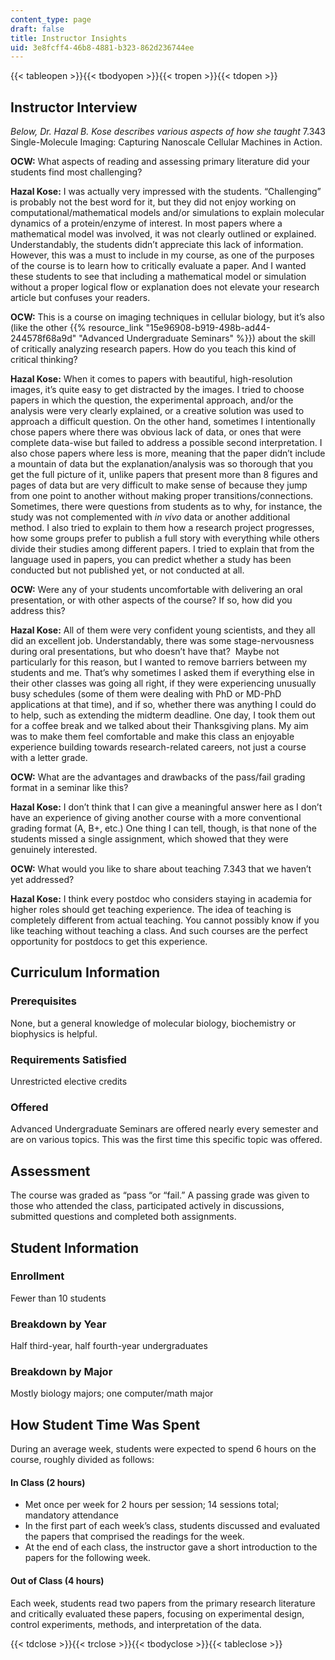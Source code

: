 ```yaml
---
content_type: page
draft: false
title: Instructor Insights
uid: 3e8fcff4-46b8-4881-b323-862d236744ee
---
```

{{< tableopen >}}{{< tbodyopen >}}{{< tropen >}}{{< tdopen >}}

## Instructor Interview

*Below, Dr. Hazal B. Kose describes various aspects of how she taught* 7.343 Single-Molecule Imaging: Capturing Nanoscale Cellular Machines in Action.

**OCW:** What aspects of reading and assessing primary literature did your students find most challenging?

**Hazal Kose:** I was actually very impressed with the students. “Challenging” is probably not the best word for it, but they did not enjoy working on computational/mathematical models and/or simulations to explain molecular dynamics of a protein/enzyme of interest. In most papers where a mathematical model was involved, it was not clearly outlined or explained. Understandably, the students didn’t appreciate this lack of information. However, this was a must to include in my course, as one of the purposes of the course is to learn how to critically evaluate a paper. And I wanted these students to see that including a mathematical model or simulation without a proper logical flow or explanation does not elevate your research article but confuses your readers.

**OCW:** This is a course on imaging techniques in cellular biology, but it’s also (like the other {{% resource_link "15e96908-b919-498b-ad44-244578f68a9d" "Advanced Undergraduate Seminars" %}}) about the skill of critically analyzing research papers. How do you teach this kind of critical thinking?

**Hazal Kose:** When it comes to papers with beautiful, high-resolution images, it’s quite easy to get distracted by the images. I tried to choose papers in which the question, the experimental approach, and/or the analysis were very clearly explained, or a creative solution was used to approach a difficult question. On the other hand, sometimes I intentionally chose papers where there was obvious lack of data, or ones that were complete data-wise but failed to address a possible second interpretation. I also chose papers where less is more, meaning that the paper didn’t include a mountain of data but the explanation/analysis was so thorough that you get the full picture of it, unlike papers that present more than 8 figures and pages of data but are very difficult to make sense of because they jump from one point to another without making proper transitions/connections. Sometimes, there were questions from students as to why, for instance, the study was not complemented with *in vivo* data or another additional method. I also tried to explain to them how a research project progresses, how some groups prefer to publish a full story with everything while others divide their studies among different papers. I tried to explain that from the language used in papers, you can predict whether a study has been conducted but not published yet, or not conducted at all.

**OCW:** Were any of your students uncomfortable with delivering an oral presentation, or with other aspects of the course? If so, how did you address this?

**Hazal Kose:** All of them were very confident young scientists, and they all did an excellent job. Understandably, there was some stage-nervousness during oral presentations, but who doesn’t have that?  Maybe not particularly for this reason, but I wanted to remove barriers between my students and me. That’s why sometimes I asked them if everything else in their other classes was going all right, if they were experiencing unusually busy schedules (some of them were dealing with PhD or MD-PhD applications at that time), and if so, whether there was anything I could do to help, such as extending the midterm deadline. One day, I took them out for a coffee break and we talked about their Thanksgiving plans. My aim was to make them feel comfortable and make this class an enjoyable experience building towards research-related careers, not just a course with a letter grade.

**OCW:** What are the advantages and drawbacks of the pass/fail grading format in a seminar like this?

**Hazal Kose:** I don’t think that I can give a meaningful answer here as I don’t have an experience of giving another course with a more conventional grading format (A, B+, etc.) One thing I can tell, though, is that none of the students missed a single assignment, which showed that they were genuinely interested.

**OCW:** What would you like to share about teaching 7.343 that we haven’t yet addressed?

**Hazal Kose:** I think every postdoc who considers staying in academia for higher roles should get teaching experience. The idea of teaching is completely different from actual teaching. You cannot possibly know if you like teaching without teaching a class. And such courses are the perfect opportunity for postdocs to get this experience.

## Curriculum Information

### Prerequisites

None, but a general knowledge of molecular biology, biochemistry or biophysics is helpful.

### Requirements Satisfied

Unrestricted elective credits

### Offered

Advanced Undergraduate Seminars are offered nearly every semester and are on various topics. This was the first time this specific topic was offered.

## Assessment

The course was graded as “pass “or “fail.” A passing grade was given to those who attended the class, participated actively in discussions, submitted questions and completed both assignments.

## Student Information

### Enrollment

Fewer than 10 students

### Breakdown by Year

Half third-year, half fourth-year undergraduates

### Breakdown by Major

Mostly biology majors; one computer/math major

## How Student Time Was Spent

During an average week, students were expected to spend 6 hours on the course, roughly divided as follows:

#### In Class (2 hours)

- Met once per week for 2 hours per session; 14 sessions total; mandatory attendance
- In the first part of each week’s class, students discussed and evaluated the papers that comprised the readings for the week.
- At the end of each class, the instructor gave a short introduction to the papers for the following week.

#### Out of Class (4 hours)

Each week, students read two papers from the primary research literature and critically evaluated these papers, focusing on experimental design, control experiments, methods, and interpretation of the data.

{{< tdclose >}}{{< trclose >}}{{< tbodyclose >}}{{< tableclose >}}